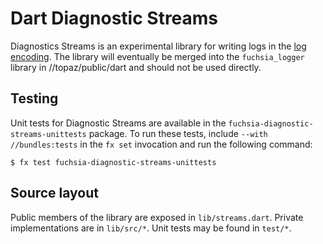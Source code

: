 # Dart Diagnostic Streams

Diagnostics Streams is an experimental library for writing logs in the
[log encoding][encoding]. The library will eventually be merged into the
`fuchsia_logger` library in //topaz/public/dart and should not be used directly.

## Testing

Unit tests for Diagnostic Streams are available in the
`fuchsia-diagnostic-streams-unittests` package. To run these tests, include
`--with //bundles:tests` in the `fx set` invocation and run the following command:

```
$ fx test fuchsia-diagnostic-streams-unittests
```

## Source layout

Public members of the library are exposed in `lib/streams.dart`. Private
implementations are in `lib/src/*`. Unit tests may be found in `test/*`.

[encoding]: /docs/reference/diagnostics/logs/encoding.md
